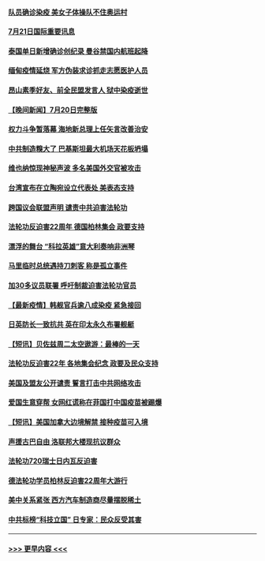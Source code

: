 #### [队员确诊染疫 美女子体操队不住奥运村](../pages/prog202/a103170739.md?t=07212151) 
#### [7月21日国际重要讯息](../pages/prog202/a103170661.md?t=07212151) 
#### [泰国单日新增确诊创纪录 曼谷禁国内航班起降](../pages/prog202/a103170619.md?t=07212151) 
#### [缅甸疫情延烧 军方伪装求诊抓走志愿医护人员](../pages/prog202/a103170511.md?t=07212151) 
#### [昂山素季好友、前全民盟发言人 狱中染疫逝世](../pages/prog202/a103170500.md?t=07212151) 
#### [【晚间新闻】7月20日完整版](../pages/prog202/a103170440.md?t=07212151) 
#### [权力斗争暂落幕 海地新总理上任矢言改善治安](../pages/prog202/a103170452.md?t=07212151) 
#### [中共制造糗大了 巴基斯坦最大机场天花板坍塌](../pages/prog202/a103169719.md?t=07212151) 
#### [维也纳惊现神秘声波 多名美国外交官被攻击](../pages/prog202/a103169362.md?t=07212151) 
#### [台湾宣布在立陶宛设立代表处  美表态支持](../pages/prog202/a103170265.md?t=07212151) 
#### [跨国议会联盟声明 谴责中共迫害法轮功](../pages/prog202/a103170199.md?t=07212151) 
#### [法轮功反迫害22周年  德国柏林集会  政要支持](../pages/prog202/a103170171.md?t=07212151) 
#### [漂浮的舞台 “科拉英雄”意大利奏响非洲琴](../pages/prog202/a103170173.md?t=07212151) 
#### [马里临时总统遇持刀刺客 称是孤立事件](../pages/prog202/a103170160.md?t=07212151) 
#### [加30多议员联署 呼吁制裁迫害法轮功官员](../pages/prog202/a103170145.md?t=07212151) 
#### [【最新疫情】韩舰官兵逾八成染疫 紧急接回](../pages/prog202/a103169963.md?t=07212151) 
#### [日英防长一致抗共 英在印太永久布署舰艇](../pages/prog202/a103169976.md?t=07212151) 
#### [【短讯】贝佐兹周二太空遨游：最棒的一天](../pages/prog202/a103169961.md?t=07212151) 
#### [法轮功反迫害22年 各地集会纪念 政要及民众支持](../pages/prog202/a103169974.md?t=07212151) 
#### [美国及盟友公开谴责 誓言打击中共网络攻击](../pages/prog202/a103169980.md?t=07212151) 
#### [爱国生意穿帮 女网红谎称在菲国打中国疫苗被踢爆](../pages/prog202/a103169927.md?t=07212151) 
#### [【短讯】美国加拿大边境解禁 接种疫苗可入境](../pages/prog202/a103169922.md?t=07212151) 
#### [声援古巴自由 洛联邦大楼现抗议群众](../pages/prog202/a103169901.md?t=07212151) 
#### [法轮功720瑞士日内瓦反迫害](../pages/prog202/a103169888.md?t=07212151) 
#### [德法轮功学员柏林反迫害22周年大游行](../pages/prog202/a103169882.md?t=07212151) 
#### [美中关系紧张 西方汽车制造商尽量摆脱稀土](../pages/prog202/a103169739.md?t=07212151) 
#### [中共标榜“科技立国” 日专家：民众反受其害](../pages/prog202/a103169674.md?t=07212151) 

----
#### [ >>> 更早内容 <<< ](../indexes/prog202-earlier.md)
